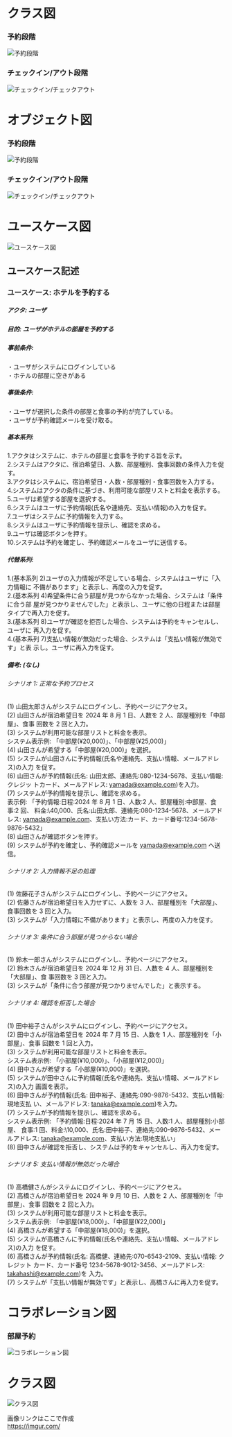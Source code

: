 # クラス図
### 予約段階
![予約段階](https://imgur.com/uH223JG.png "予約段階")
### チェックイン/アウト段階
![チェックイン/チェックアウト](https://imgur.com/miFnuY2.png "チェックイン/アウト")

# オブジェクト図
### 予約段階
![予約段階](https://imgur.com/e5fVjxY.png "予約段階")
### チェックイン/アウト段階
![チェックイン/チェックアウト](https://imgur.com/0scE5Hr.png "チェックイン/アウト")

# ユースケース図
![ユースケース図](https://imgur.com/YUGL6vt.png "ユースケース図")
## ユースケース記述
### ユースケース: ホテルを予約する  
##### アクタ: ユーザ  
##### 目的: ユーザがホテルの部屋を予約する  
##### 事前条件:  
  ・ユーザがシステムにログインしている  
  ・ホテルの部屋に空きがある  
##### 事後条件:  
  ・ユーザが選択した条件の部屋と食事の予約が完了している。  
  ・ユーザが予約確認メールを受け取る。  
##### 基本系列:  
1.アクタはシステムに、ホテルの部屋と食事を予約する旨を示す。   
2.システムはアクタに、宿泊希望日、人数、部屋種別、食事回数の条件入力を促す。   
3.アクタはシステムに、宿泊希望日・人数・部屋種別・食事回数を入力する。   
4.システムはアクタの条件に基づき、利用可能な部屋リストと料金を表示する。   
5.ユーザは希望する部屋を選択する。   
6.システムはユーザに予約情報(氏名や連絡先、支払い情報)の入力を促す。  
7.ユーザはシステムに予約情報を入力する。   
8.システムはユーザに予約情報を提示し、確認を求める。  
9.ユーザは確認ボタンを押す。  
10.システムは予約を確定し、予約確認メールをユーザに送信する。  
##### 代替系列:  
1.(基本系列 2)ユーザの入力情報が不足している場合、システムはユーザに「入力情報に 不備があります」と表示し、再度の入力を促す。  
2.(基本系列 4)希望条件に合う部屋が見つからなかった場合、システムは「条件に合う部 屋が見つかりませんでした」と表示し、ユーザに他の日程または部屋タイプで再入力を促す。  
3.(基本系列 8)ユーザが確認を拒否した場合、システムは予約をキャンセルし、ユーザに 再入力を促す。  
4.(基本系列 7)支払い情報が無効だった場合、システムは「支払い情報が無効です」と表 示し。ユーザに再入力を促す。  
##### 備考: (なし)  
###### シナリオ 1: 正常な予約プロセス  
(1) 山田太郎さんがシステムにログインし、予約ページにアクセス。  
(2) 山田さんが宿泊希望日を 2024 年 8 月 1 日、人数を 2 人、部屋種別を「中部屋」、食事 回数を 2 回と入力。  
(3) システムが利用可能な部屋リストと料金を表示。  
システム表示例: 「中部屋(¥20,000)」、「中部屋(¥25,000)」  
(4) 山田さんが希望する「中部屋(¥20,000)」を選択。  
(5) システムが山田さんに予約情報(氏名や連絡先、支払い情報、メールアドレス)の入力 を促す。  
(6) 山田さんが予約情報(氏名: 山田太郎、連絡先:080-1234-5678、支払い情報: クレジッ トカード、メールアドレス: yamada@example.com)を入力。  
(7) システムが予約情報を提示し、確認を求める。  
表示例: 「予約情報:日程:2024 年 8 月 1 日、人数:2 人、部屋種別:中部屋、食事:2 回、 料金:\40,000、氏名:山田太郎、連絡先:080-1234-5678、メールアドレス: yamada@example.com、支払い方法:カード、カード番号:1234-5678-9876-5432」  
(8) 山田さんが確認ボタンを押す。  
(9) システムが予約を確定し、予約確認メールを yamada@example.com へ送信。  
###### シナリオ 2: 入力情報不足の処理  
(1) 佐藤花子さんがシステムにログインし、予約ページにアクセス。  
(2) 佐藤さんが宿泊希望日を入力せずに、人数を 3 人、部屋種別を「大部屋」、食事回数を 3 回と入力。  
(3) システムが「入力情報に不備があります」と表示し、再度の入力を促す。  
###### シナリオ 3: 条件に合う部屋が見つからない場合  
(1) 鈴木一郎さんがシステムにログインし、予約ページにアクセス。  
(2) 鈴木さんが宿泊希望日を 2024 年 12 月 31 日、人数を 4 人、部屋種別を「大部屋」、食 事回数を 3 回と入力。  
(3) システムが「条件に合う部屋が見つかりませんでした」と表示する。  
###### シナリオ 4: 確認を拒否した場合  
(1) 田中裕子さんがシステムにログインし、予約ページにアクセス。  
(2) 田中さんが宿泊希望日を 2024 年 7 月 15 日、人数を 1 人、部屋種別を「小部屋」、食事 回数を 1 回と入力。  
(3) システムが利用可能な部屋リストと料金を表示。  
システム表示例: 「小部屋(¥10,000)」、「小部屋(¥12,000)」  
(4) 田中さんが希望する「小部屋(¥10,000)」を選択。  
(5) システムが田中さんに予約情報(氏名や連絡先、支払い情報、メールアドレス)の入力 画面を表示。  
(6) 田中さんが予約情報(氏名: 田中裕子、連絡先:090-9876-5432、支払い情報: 現地支払 い、メールアドレス: tanaka@example.com)を入力。  
(7) システムが予約情報を提示し、確認を求める。  
システム表示例: 「予約情報:日程:2024 年 7 月 15 日、人数:1 人、部屋種別:小部屋、 食事:1 回、料金:\10,000、氏名:田中裕子、連絡先:090-9876-5432、メールアドレス: tanaka@example.com、支払い方法:現地支払い」  
(8) 田中さんが確認を拒否し、システムは予約をキャンセルし、再入力を促す。  
###### シナリオ 5: 支払い情報が無効だった場合  
(1) 高橋健さんがシステムにログインし、予約ページにアクセス。  
(2) 高橋さんが宿泊希望日を 2024 年 9 月 10 日、人数を 2 人、部屋種別を「中部屋」、食事 回数を 2 回と入力。  
(3) システムが利用可能な部屋リストと料金を表示。  
システム表示例: 「中部屋(¥18,000)」、「中部屋(¥22,000)」  
(4) 高橋さんが希望する「中部屋(¥18,000)」を選択。  
(5) システムが高橋さんに予約情報(氏名や連絡先、支払い情報、メールアドレス)の入力 を促す。  
(6) 高橋さんが予約情報(氏名: 高橋健、連絡先:070-6543-2109、支払い情報: クレジット カード、カード番号 1234-5678-9012-3456、メールアドレス: takahashi@example.com)を 入力。  
(7) システムが「支払い情報が無効です」と表示し、高橋さんに再入力を促す。  

# コラボレーション図
### 部屋予約
![コラボレーション図](https://imgur.com/Wyd0Bv9.png "コラボレーション図")

# クラス図
![クラス図](https://imgur.com/G82rbm3.png "クラス図")

画像リンクはここで作成  
https://imgur.com/
